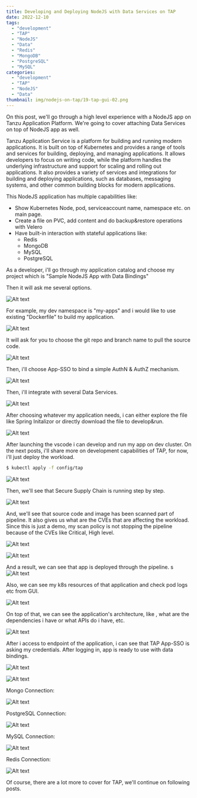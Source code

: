 ```yaml
---
title: Developing and Deploying NodeJS with Data Services on TAP
date: 2022-12-10
tags:
  - "development"
  - "TAP"
  - "NodeJS"
  - "Data"
  - "Redis"
  - "MongoDB"
  - "PostgreSQL"
  - "MySQL"
categories:
  - "development"
  - "TAP"
  - "NodeJS"
  - "Data"
thumbnail: img/nodejs-on-tap/19-tap-gui-02.png
---
```

On this post, we'll go through a high level experience with a NodeJS app on Tanzu Application Platform. We're going to cover attaching Data Services on top of NodeJS app as well.
<!--more-->

Tanzu Application Service is a platform for building and running modern applications. It is built on top of Kubernetes and provides a range of tools and services for building, deploying, and managing applications. It allows developers to focus on writing code, while the platform handles the underlying infrastructure and support for scaling and rolling out applications. It also provides a variety of services and integrations for building and deploying applications, such as databases, messaging systems, and other common building blocks for modern applications.

This NodeJS application has multiple capabilities like:

- Show Kubernetes Node, pod, serviceaccount name, namespace etc. on main page.
- Create a file on PVC, add content and do backup&restore operations with Velero
- Have built-in interaction with stateful applications like:
  - Redis
  - MongoDB
  - MySQL
  - PostgreSQL

As a developer, i'll go through my application catalog and choose my project which is "Sample NodeJS App with Data Bindings"

Then it will ask me several options.

![Alt text](/img/nodejs-on-tap/01-acc-01.png?raw=true "App Accelerator")

For example, my dev namespace is "my-apps" and i would like to use existing "Dockerfile" to build my application.

![Alt text](/img/nodejs-on-tap/03-acc-03.png?raw=true "App Accelerator")

It will ask for you to choose the git repo and branch name to pull the source code.

![Alt text](/img/nodejs-on-tap/04-acc-04.png?raw=true "App Accelerator")

Then, i'll choose App-SSO to bind a simple AuthN & AuthZ mechanism.

![Alt text](/img/nodejs-on-tap/05-acc-05.png?raw=true "App Accelerator")

Then, i'll integrate with several Data Services.

![Alt text](/img/nodejs-on-tap/06-acc-06.png?raw=true "App Accelerator")

After choosing whatever my application needs, i can either explore the file like Spring Initalizor or directly download the file to develop&run.

![Alt text](/img/nodejs-on-tap/07-acc-07.png?raw=true "App Accelerator")

After launching the vscode i can develop and run my app on dev cluster.
On the next posts, i'll share more on development capabilities of TAP, for now, i'll just deploy the workload.

```sh
$ kubectl apply -f config/tap
```
![Alt text](/img/nodejs-on-tap/08-app-01.png?raw=true "vscode")

Then, we'll see that Secure Supply Chain is running step by step.

![Alt text](/img/nodejs-on-tap/09-workload-01.png?raw=true "workload")

And, we'll see that source code and image has been scanned part of pipeline. It also gives us what are the CVEs that are affecting the workload. Since this is just a demo, my scan policy is not stopping the pipeline because of the CVEs like Critical, High level.

![Alt text](/img/nodejs-on-tap/09-workload-01.png?raw=true "workload")

![Alt text](/img/nodejs-on-tap/10-workload-02.png?raw=true "workload")

And a result, we can see that app is deployed through the pipeline.
s
![Alt text](/img/nodejs-on-tap/11-workload-03.png?raw=true "workload")

Also, we can see my k8s resources of that application and check pod logs etc from GUI.

![Alt text](/img/nodejs-on-tap/12-tap-gui-01.png?raw=true "tap-gui")

On top of that, we can see the application's architecture, like , what are the dependencies i have or what APIs do i have, etc.

![Alt text](/img/nodejs-on-tap/19-tap-gui-02.png?raw=true "tap-gui")

After i access to endpoint of the application, i can see that TAP App-SSO is asking my credentials. After logging in, app is ready to use with data bindings.

![Alt text](/img/nodejs-on-tap/13-app-01.png?raw=true "app")

![Alt text](/img/nodejs-on-tap/14-app-02.png?raw=true "app")

Mongo Connection:

![Alt text](/img/nodejs-on-tap/15-app-03.png?raw=true "app")

PostgreSQL Connection:

![Alt text](/img/nodejs-on-tap/16-app-04.png?raw=true "app")

MySQL Connection:

![Alt text](/img/nodejs-on-tap/17-app-05.png?raw=true "app")

Redis Connection:

![Alt text](/img/nodejs-on-tap/18-app-06.png?raw=true "app")

Of course, there are a lot more to cover for TAP, we'll continue on following posts.